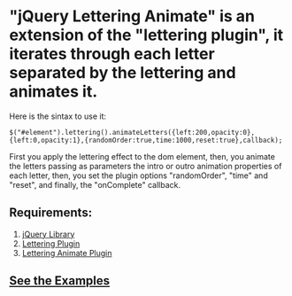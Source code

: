 "jQuery Lettering Animate" is an extension of the "lettering plugin", it iterates through each letter separated by the lettering and animates it.
====================
		
Here is the sintax to use it:
			
```
$("#element").lettering().animateLetters({left:200,opacity:0},{left:0,opacity:1},{randomOrder:true,time:1000,reset:true},callback);
```
			
First you apply the lettering effect to the dom element, then, you animate the letters passing as parameters the intro or outro animation properties of each letter, then, you set the plugin options "randomOrder", "time" and "reset", and finally, the "onComplete" callback. 
		
Requirements:
---------------------

1. [jQuery Library]
2. [Lettering Plugin]
3. [Lettering Animate Plugin]
		
[jQuery Library]: http://docs.jquery.com/Downloading_jQuery "jQuery Library"
[Lettering Plugin]: http://daverupert.com/2010/09/lettering-js/ "Lettering Plugin"
[Lettering Animate Plugin]: https://github.com/giuliandrimba/jquery-lettering-animate "Lettering Animate Plugin"


[See the Examples]
---------------------

[See the Examples]: http://www.giuliandrimba.com/labs/lettering-animate/ "See the examples"